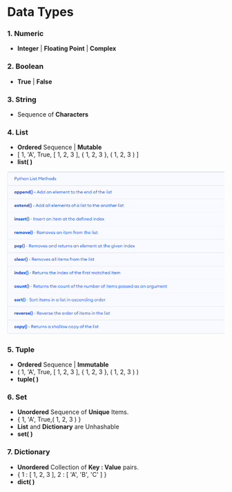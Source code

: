 # Data Types

### 1. **Numeric** 
- **Integer** | **Floating Point** | **Complex** 

### 2. **Boolean**   
- **True** | **False** 

### 3. **String**  
- Sequence of **Characters**

### 4. **List** 
- **Ordered** Sequence | **Mutable** 
- \[ 1, 'A', True, \[ 1, 2, 3 ], { 1, 2, 3 }, ( 1, 2, 3 ) ] 
- **list( )**

![List Methods](Image/ListMethods.png)

### 5. **Tuple**  
- **Ordered** Sequence | **Immutable**  
- \( 1, 'A', True, \[ 1, 2, 3 ], { 1, 2, 3 }, ( 1, 2, 3 ) ) 
- **tuple( )**

### 6. **Set**  
- **Unordered** Sequence of **Unique** Items.  
- \{ 1, 'A', True,( 1, 2, 3 ) } 
- **List** and **Dictionary** are Unhashable
- **set( )**

### 7. **Dictionary** 
- **Unordered** Collection of **Key : Value** pairs.  
- { 1 : \[ 1, 2, 3 ], 2 : \[ 'A', 'B', 'C' ] } 
- **dict( )**

